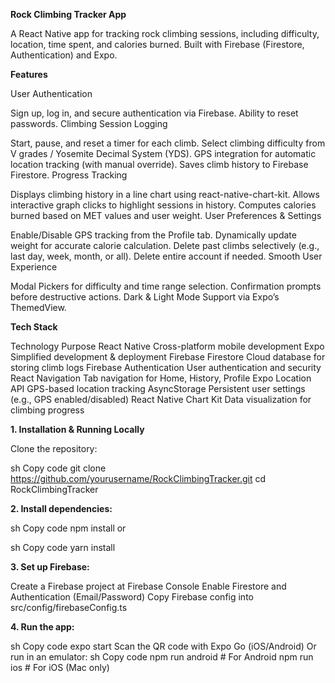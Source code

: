 **Rock Climbing Tracker App**


A React Native app for tracking rock climbing sessions, including difficulty, location, time spent, and calories burned. Built with Firebase (Firestore, Authentication) and Expo.

**Features**


User Authentication



Sign up, log in, and secure authentication via Firebase.
Ability to reset passwords.
Climbing Session Logging

Start, pause, and reset a timer for each climb.
Select climbing difficulty from V grades / Yosemite Decimal System (YDS).
GPS integration for automatic location tracking (with manual override).
Saves climb history to Firebase Firestore.
Progress Tracking

Displays climbing history in a line chart using react-native-chart-kit.
Allows interactive graph clicks to highlight sessions in history.
Computes calories burned based on MET values and user weight.
User Preferences & Settings

Enable/Disable GPS tracking from the Profile tab.
Dynamically update weight for accurate calorie calculation.
Delete past climbs selectively (e.g., last day, week, month, or all).
Delete entire account if needed.
Smooth User Experience

Modal Pickers for difficulty and time range selection.
Confirmation prompts before destructive actions.
Dark & Light Mode Support via Expo’s ThemedView.


**Tech Stack**


Technology	Purpose
React Native	Cross-platform mobile development
Expo	Simplified development & deployment
Firebase Firestore	Cloud database for storing climb logs
Firebase Authentication	User authentication and security
React Navigation	Tab navigation for Home, History, Profile
Expo Location API	GPS-based location tracking
AsyncStorage	Persistent user settings (e.g., GPS enabled/disabled)
React Native Chart Kit	Data visualization for climbing progress


**1. Installation & Running Locally**

 Clone the repository:

sh
Copy code
git clone https://github.com/yourusername/RockClimbingTracker.git
cd RockClimbingTracker

**2. Install dependencies:**

sh
Copy code
npm install
or

sh
Copy code
yarn install

**3. Set up Firebase:**

Create a Firebase project at Firebase Console
Enable Firestore and Authentication (Email/Password)
Copy Firebase config into src/config/firebaseConfig.ts

**4. Run the app:**

sh
Copy code
expo start
Scan the QR code with Expo Go (iOS/Android)
Or run in an emulator:
sh
Copy code
npm run android  # For Android
npm run ios      # For iOS (Mac only)
